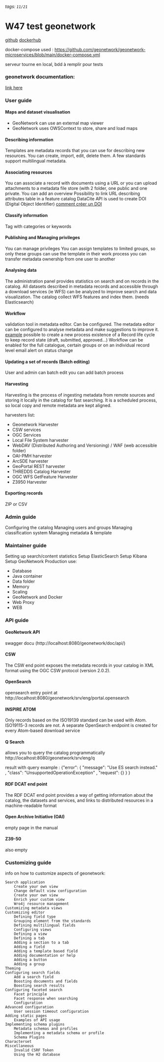 ###### tags: `11/21`
# W47 test geonetwork

[github](https://github.com/geonetwork)
[dockerhub](https://hub.docker.com/u/geonetwork)

docker-compose used : https://github.com/geonetwork/geonetwork-microservices/blob/main/docker-compose.yml

serveur tourne en local, bdd à remplir pour tests

### geonetwork documentation:

[link here](https://geonetwork-opensource.org/docs.html)

### User guide
#### Maps and dataset visualisation
- GeoNetwork can use an external map viewer
- GeoNetwork uses OWSContext to store, share and load maps

#### Describing information
Templates are metadata records that you can use for describing new resources.
You can create, import, edit, delete them.
A few standards support multilingual metadata.

#### Associating resources
You can associate a record with documents using a URL or you can upload attachments to a metadata file store (with 2 folder, one public and one private.
You can add an overview
Possibility to link URL
describing attributes table in a feature catalog
DataCite API is used to create DOI (Digital Object Identifier) [comment créer un DOI](https://sist19.sciencesconf.org/data/pages/SIST19_A_BATTAIS.pdf)

#### Classify information
Tag with categories or keywords

#### Publishing and Managing privileges
You can manage privileges
You can assign templates to limited groups, so only these groups can use the template in their work process
you can transfer metadata ownership from one user to another

#### Analysing data
The administration panel provides statistics on search and on records in the catalog.
All datasets described in metadata records and accessible through a download services (ie WFS) can be analyzed to improve search and data visualization. The catalog collect WFS features and index them. (needs Elasticsearch)

#### Workflow
validation tool in metadata editor. Can be configured.
The metadata editor can be configured to analyse metadata and make suggestions to improve it. [example](https://github.com/metadata101/iso19139.mcp/blob/master/src/main/plugin/iso19139.mcp/suggest.xsl)
possible to create a new process
existence of a Record life cycle to keep record state (draft, submitted, approved...)
Workflow can be enabled for the full catalogue, certain groups or on an individual record level
email alert on status change

#### Updating a set of records (Batch editing)
User and admin can batch edit
you can add batch process

#### Harvesting
Harvesting is the process of ingesting metadata from remote sources and storing it locally in the catalog for fast searching. It is a scheduled process, so local copy and remote metadata are kept aligned.

harvesters list:
- Geonetwork Harvester
- CSW services
- OGC Services
- Local File System harvester
- WebDAV (Distributed Authoring and Versioning) / WAF (web accessible folder)
- OAI-PMH harvester
- ArcSDE harvester
- GeoPortal REST harvester
- THREDDS Catalog Harvester
- OGC WFS GetFeature Harvester
- Z3950 Harvester

#### Exporting records
ZIP or CSV

### Admin guide
Configuring the catalog
Managing users and groups
Managing classification system
Managing metadata & template

### Maintainer guide
Setting up search/content statistics
Setup ElasticSearch
Setup Kibana
Setup GeoNetwork
Production use:
- Database
- Java container
- Data folder
- Memory
- Scaling
- GeoNetwork and Docker
- Web Proxy
- WEB

### API guide
#### GeoNetwork API
swagger docu (http://localhost:8080/geonetwork/doc/api/)

#### CSW
The CSW end point exposes the metadata records in your catalog in XML format using the OGC CSW protocol (version 2.0.2).

#### OpenSearch
opensearch entry point at http://localhost:8080/geonetwork/srv/eng/portal.opensearch

#### INSPIRE ATOM
Only records based on the ISO19139 standard can be used with Atom. ISO19115-3 records are not.
A separate OpenSearch endpoint is created for every Atom-based download service

#### Q Search
allows you to query the catalog programmatically http://localhost:8080/geonetwork/srv/eng/q

result with query example : {"error": { "message": "Use ES search instead." , "class": "UnsupportedOperationException" , "request": {} } } 

#### RDF DCAT end point
The RDF DCAT end point provides a way of getting information about the catalog, the datasets and services, and links to distributed resources in a machine-readable format

#### Open Archive Initiative (OAI)
empty page in the manual
#### Z39-50
also empty

### Customizing guide
info on how to customize aspects of geonetwork:

    Search application
        Create your own view
        Change default view configuration
        Create your own view
        Enrich your custom view
        Wro4j resource management
    Customizing metadata views
    Customizing editor
        Defining field type
        Grouping element from the standards
        Defining multilingual fields
        Configuring views
        Defining a view
        Defining a tab
        Adding a section to a tab
        Adding a field
        Adding a template based field
        Adding documentation or help
        Adding a button
        Adding a group
    Theming
    Configuring search fields
        Add a search field
        Boosting documents and fields
        Boosting search results
    Configuring faceted search
        Facet principle
        Facet response when searching
        Configuration
    Advanced configuration
        User session timeout configuration
    Adding static pages
        Examples of API usage
    Implementing schema plugins
        Metadata schemas and profiles
        Implementing a metadata schema or profile
        Schema Plugins
    Characterset
    Miscellaneous
        Invalid CSRF Token
        Using the H2 database


